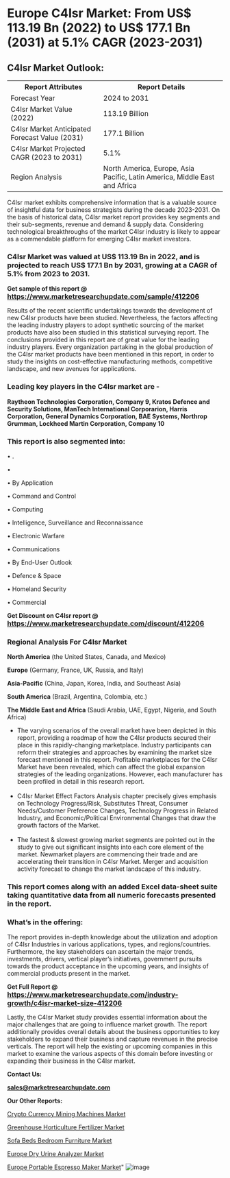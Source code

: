 # Europe C4Isr Market: From US$ 113.19 Bn (2022) to US$ 177.1 Bn (2031) at 5.1% CAGR (2023-2031)

<html>
<body>

<h2>C4Isr Market Outlook:</h2>

<table>
  <tr>
    <th>Report Attributes</th>
    <th>Report Details</th>
  </tr>
  <tr>
    <td>Forecast Year</td>
    <td>2024 to 2031</td>
  </tr>
  <tr>
    <td>C4Isr Market Value (2022)</td>
    <td>113.19 Billion</td>
  </tr>
  <tr>
    <td>C4Isr Market Anticipated Forecast Value (2031)</td>
    <td>177.1 Billion</td>
  </tr>
  <tr>
    <td>C4Isr Market Projected CAGR (2023 to 2031)</td>
    <td>5.1%</td>
  </tr>
  <tr>
    <td>Region Analysis</td>
    <td>North America, Europe, Asia Pacific, Latin America, Middle East and Africa</td>
  </tr>
</table>

</body>
</html>

C4Isr market exhibits comprehensive information that is a valuable source of insightful data for business strategists during the decade 2023-2031. On the basis of historical data, C4Isr market report provides key segments and their sub-segments, revenue and demand &amp; supply data. Considering technological breakthroughs of the market C4Isr industry is likely to appear as a commendable platform for emerging C4Isr market investors.

<strong><h3>C4Isr Market was valued at US$ 113.19 Bn in 2022, and is projected to reach US$ 177.1 Bn by 2031, growing at a CAGR of 5.1% from 2023 to 2031.</h3></strong>

<strong>Get sample of this report @ <a href=https://www.marketresearchupdate.com/sample/412206><font size=3 color=#0000ff>https://www.marketresearchupdate.com/sample/412206</font></a></strong>

Results of the recent scientific undertakings towards the development of new C4Isr products have been studied. Nevertheless, the factors affecting the leading industry players to adopt synthetic sourcing of the market products have also been studied in this statistical surveying report. The conclusions provided in this report are of great value for the leading industry players. Every organization partaking in the global production of the C4Isr market products have been mentioned in this report, in order to study the insights on cost-effective manufacturing methods, competitive landscape, and new avenues for applications.

<strong><h3>Leading key players in the C4Isr market are -</h3></strong>

<strong>Raytheon Technologies Corporation, Company 9, Kratos Defence and Security Solutions, ManTech International Corporarion, Harris Corporation, General Dynamics Corporation, BAE Systems, Northrop Grumman, Lockheed Martin Corporation, Company 10</strong>

<strong><h3>This report is also segmented into:</h3></strong>

• .

• 

• By Application 

• Command and Control

• Computing

• Intelligence, Surveillance and Reconnaissance

• Electronic Warfare

• Communications

• By End-User Outlook 

• Defence & Space

• Homeland Security

• Commercial

<strong>Get Discount on C4Isr report @ <a href=https://www.marketresearchupdate.com/discount/412206><font size=3 color=#0000ff>https://www.marketresearchupdate.com/discount/412206</font></a></strong>

<strong><h3>Regional Analysis For C4Isr Market</h3></strong>

<strong>North America</strong> (the United States, Canada, and Mexico)

<strong>Europe</strong> (Germany, France, UK, Russia, and Italy)

<strong>Asia-Pacific</strong> (China, Japan, Korea, India, and Southeast Asia)

<strong>South America</strong> (Brazil, Argentina, Colombia, etc.)

<strong>The Middle East and Africa</strong> (Saudi Arabia, UAE, Egypt, Nigeria, and South Africa)

<ul>
  <li>The varying scenarios of the overall market have been depicted in this report, providing a roadmap of how the C4Isr products secured their place in this rapidly-changing marketplace. Industry participants can reform their strategies and approaches by examining the market size forecast mentioned in this report. Profitable marketplaces for the C4Isr Market have been revealed, which can affect the global expansion strategies of the leading organizations. However, each manufacturer has been profiled in detail in this research report.</li><br>
  <li>C4Isr Market Effect Factors Analysis chapter precisely gives emphasis on Technology Progress/Risk, Substitutes Threat, Consumer Needs/Customer Preference Changes, Technology Progress in Related Industry, and Economic/Political Environmental Changes that draw the growth factors of the Market.</li><br>
  <li>The fastest &amp; slowest growing market segments are pointed out in the study to give out significant insights into each core element of the market. Newmarket players are commencing their trade and are accelerating their transition in C4Isr Market. Merger and acquisition activity forecast to change the market landscape of this industry.</li>
</ul>
<strong><h3>This report comes along with an added Excel data-sheet suite taking quantitative data from all numeric forecasts presented in the report.</h3></strong>

<strong><h3>What’s in the offering:</h3></strong> The report provides in-depth knowledge about the utilization and adoption of C4Isr Industries in various applications, types, and regions/countries. Furthermore, the key stakeholders can ascertain the major trends, investments, drivers, vertical player’s initiatives, government pursuits towards the product acceptance in the upcoming years, and insights of commercial products present in the market.

<strong>Get Full Report @ <a href=https://www.marketresearchupdate.com/industry-growth/c4isr-market-size-412206><font size=3 color=#0000ff>https://www.marketresearchupdate.com/industry-growth/c4isr-market-size-412206</font></a></strong>

Lastly, the C4Isr Market study provides essential information about the major challenges that are going to influence market growth. The report additionally provides overall details about the business opportunities to key stakeholders to expand their business and capture revenues in the precise verticals. The report will help the existing or upcoming companies in this market to examine the various aspects of this domain before investing or expanding their business in the C4Isr market.

<strong>Contact Us:</strong>

<strong>sales@marketresearchupdate.com</strong>

<strong>Our Other Reports:</strong>

<a href=https://www.linkedin.com/pulse/crypto-currency-mining-machines-market-202-what>Crypto Currency Mining Machines Market</a>

<a href=https://www.linkedin.com/pulse/greenhouse-horticulture-fertilizer-market-current>Greenhouse Horticulture Fertilizer Market</a>

<a href=https://www.linkedin.com/pulse/sofa-beds-bedroom-furniture-market-report-2023-top-company>Sofa Beds Bedroom Furniture Market</a>

<a href=https://www.linkedin.com/pulse/europe-dry-urine-analyzer-market-2023-new-comprehensive>Europe Dry Urine Analyzer Market</a>

<a href=https://www.linkedin.com/pulse/europe-portable-espresso-maker-market-2023-industry>Europe Portable Espresso Maker Market</a>"
![image](https://github.com/rutujamande/Market-Report-Analysis/assets/158454097/5b85603f-f5e8-448c-8ac2-191bd6b0d5e0)

